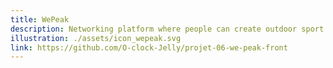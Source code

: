 ```yaml
---
title: WePeak
description: Networking platform where people can create outdoor sport sessions that other users can join.
illustration: ./assets/icon_wepeak.svg
link: https://github.com/O-clock-Jelly/projet-06-we-peak-front
---
```

